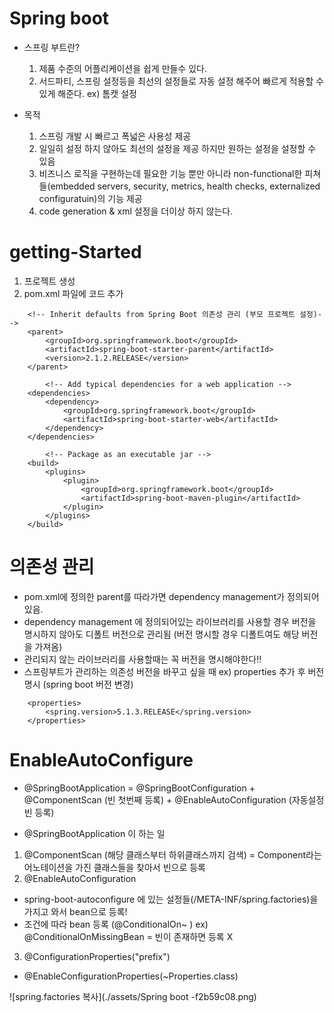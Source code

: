 # Spring boot
- 스프링 부트란?
	1. 제품 수준의 어플리케이션을 쉽게 만들수 있다.
	2. 서드파티, 스프링 설정등을 최선의 설정들로 자동 설정 해주어 빠르게 적용할 수 있게 해준다. ex) 톰캣 설정

- 목적
	1. 스프링 개발 시 빠르고 폭넓은 사용성 제공
	2. 일일히 설정 하지 않아도 최선의 설정을 제공 하지만 원하는 설정을 설정할 수 있음
	3. 비즈니스 로직을 구현하는데 필요한 기능 뿐만 아니라 non-functional한 피쳐들(embedded servers, security, metrics, health checks, externalized configuratuin)의 기능 제공
	4. code generation & xml 설정을 더이상 하지 않는다.

# getting-Started

1. 프로젝트 생성
2. pom.xml 파일에 코드 추가

~~~
    <!-- Inherit defaults from Spring Boot 의존성 관리 (부모 프로젝트 설정)-->
    <parent>
        <groupId>org.springframework.boot</groupId>
        <artifactId>spring-boot-starter-parent</artifactId>
        <version>2.1.2.RELEASE</version>
    </parent>

        <!-- Add typical dependencies for a web application -->
    <dependencies>
        <dependency>
            <groupId>org.springframework.boot</groupId>
            <artifactId>spring-boot-starter-web</artifactId>
        </dependency>
    </dependencies>

        <!-- Package as an executable jar -->
    <build>
        <plugins>
            <plugin>
                <groupId>org.springframework.boot</groupId>
                <artifactId>spring-boot-maven-plugin</artifactId>
            </plugin>
        </plugins>
    </build>

~~~

# 의존성 관리
* pom.xml에 정의한 parent를 따라가면 dependency management가 정의되어 있음.
*  dependency management 에 정의되어있는 라이브러리를 사용할 경우 버전을 명시하지 않아도 디폴트 버전으로 관리됨 (버전 명시할 경우 디폴트여도 해당 버전을 가져옴)
*  관리되지 않는 라이브러리를 사용할때는 꼭 버전을 명시해야한다!!
*  스프링부트가 관리하는 의존성 버전을 바꾸고 싶을 때
ex) properties 추가 후 버전 명시 (spring boot 버전 변경)  

~~~
    <properties>
        <spring.version>5.1.3.RELEASE</spring.version>
    </properties>

~~~

# EnableAutoConfigure

* @SpringBootApplication
 = @SpringBootConfiguration +
   @ComponentScan (빈 첫번째 등록) +
	 @EnableAutoConfiguration (자동설정 빈 등록)

* @SpringBootApplication 이 하는 일
 1.  @ComponentScan (해당 클래스부터 하위클래스까지 검색)
 = Component라는 어노테이션을 가진 클래스들을 찾아서 빈으로 등록
 2. @EnableAutoConfiguration
  - spring-boot-autoconfigure 에 있는 설정들(/META-INF/spring.factories)을 가지고 와서 bean으로 등록!
  - 조건에 따라 bean 등록 (@ConditionalOn~ )
	ex) @ConditionalOnMissingBean = 빈이 존재하면 등록 X
 3. @ConfigurationProperties("prefix")
  - @EnableConfigurationProperties(~Properties.class)

![spring.factories 복사](./assets/Spring boot -f2b59c08.png)

